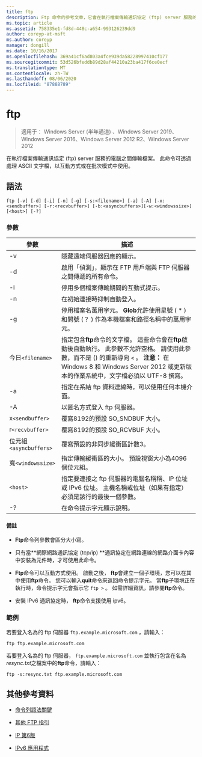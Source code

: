 ```yaml
---
title: ftp
description: Ftp 命令的參考文章，它會在執行檔案傳輸通訊協定 (ftp) server 服務的電腦上來回傳輸檔案。
ms.topic: article
ms.assetid: 758335e1-fd8d-448c-a654-993126239dd9
author: coreyp-at-msft
ms.author: coreyp
manager: dongill
ms.date: 10/16/2017
ms.openlocfilehash: 369a41cf6ad803a4fce939da58228997410cf177
ms.sourcegitcommit: 53d526bfeddb89d28af44210a23ba417f6ce0ecf
ms.translationtype: MT
ms.contentlocale: zh-TW
ms.lasthandoff: 08/06/2020
ms.locfileid: "87888789"
---
```

# <a name="ftp"></a>ftp

> 適用于： Windows Server (半年通道) 、Windows Server 2019、Windows Server 2016、Windows Server 2012 R2、Windows Server 2012

在執行檔案傳輸通訊協定 (ftp) server 服務的電腦之間傳輸檔案。 此命令可透過處理 ASCII 文字檔，以互動方式或在批次模式中使用。

## <a name="syntax"></a>語法

```
ftp [-v] [-d] [-i] [-n] [-g] [-s:<filename>] [-a] [-A] [-x:<sendbuffer>] [-r:<recvbuffer>] [-b:<asyncbuffers>][-w:<windowssize>][<host>] [-?]
```

### <a name="parameters"></a>參數

| 參數 | 描述 |
| ----------| ----------- |
| -v | 隱藏遠端伺服器回應的顯示。 |
| -d | 啟用「偵測」，顯示在 FTP 用戶端與 FTP 伺服器之間傳遞的所有命令。 |
| -i | 停用多個檔案傳輸期間的互動式提示。 |
| -n | 在初始連接時抑制自動登入。 |
| -g | 停用檔案名萬用字元。  **Glob**允許使用星號 ( * ) 和問號 (？ ) 作為本機檔案和路徑名稱中的萬用字元。 |
| 今日`<filename>` | 指定包含**ftp**命令的文字檔。 這些命令會在**ftp**啟動後自動執行。 此參數不允許空格。 請使用此參數，而不是 () 的重新導向 `<` 。 **注意：** 在 Windows 8 和 Windows Server 2012 或更新版本的作業系統中，文字檔必須以 UTF-8 撰寫。 |
| -a | 指定在系結 ftp 資料連線時，可以使用任何本機介面。 |
| -A | 以匿名方式登入 ftp 伺服器。 |
| x`<sendbuffer> `| 覆寫8192的預設 SO_SNDBUF 大小。 |
| r`<recvbuffer>` | 覆寫8192的預設 SO_RCVBUF 大小。 |
| 位元組`<asyncbuffers>` | 覆寫預設的非同步緩衝區計數3。 |
| 寬`<windowssize>` | 指定傳輸緩衝區的大小。 預設視窗大小為4096個位元組。 |
| `<host>` | 指定要連接之 ftp 伺服器的電腦名稱稱、IP 位址或 IPv6 位址。 主機名稱或位址（如果有指定）必須是該行的最後一個參數。 |
| -? | 在命令提示字元顯示說明。 |

#### <a name="remarks"></a>備註

- **Ftp**命令列參數會區分大小寫。

- 只有當**網際網路通訊協定 (tcp/ip) **通訊協定在網路連線的網路介面卡內容中安裝為元件時，才可使用此命令。

- **Ftp**命令可以互動方式使用。 啟動之後， **ftp**會建立一個子環境，您可以在其中使用**ftp**命令。 您可以輸入**quit**命令來返回命令提示字元。 當**ftp**子環境正在執行時，命令提示字元會指示它 `ftp >` 。 如需詳細資訊，請參閱**ftp**命令。

- 安裝 IPv6 通訊協定時， **ftp**命令支援使用 ipv6。

### <a name="examples"></a>範例

若要登入名為的 ftp 伺服器 `ftp.example.microsoft.com` ，請輸入：

```
ftp ftp.example.microsoft.com
```

若要登入名為的 ftp 伺服器， `ftp.example.microsoft.com` 並執行包含在名為*resync.txt*之檔案中的**ftp**命令，請輸入：

```
ftp -s:resync.txt ftp.example.microsoft.com
```

## <a name="additional-references"></a>其他參考資料

- [命令列語法關鍵](command-line-syntax-key.md)

- [其他 FTP 指引](/previous-versions/orphan-topics/ws.10/cc756013(v=ws.10))

- [IP 第6版](/previous-versions/windows/it-pro/windows-server-2003/cc738636(v=ws.10))

- [IPv6 應用程式](/previous-versions/windows/it-pro/windows-server-2003/cc782509(v=ws.10))
